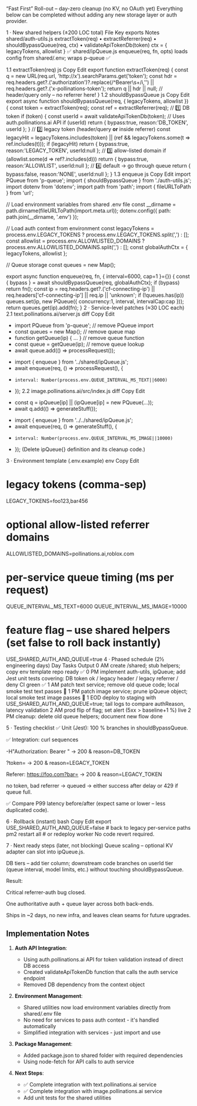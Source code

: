 “Fast First” Roll-out – day-zero cleanup (no KV, no OAuth yet)
Everything below can be completed without adding any new storage layer or auth provider.

1 · New shared helpers (±200 LOC total)
File	Key exports	Notes
shared/auth-utils.js	extractToken(req) • extractReferrer(req) • shouldBypassQueue(req, ctx) • validateApiTokenDb(token)	ctx = { legacyTokens, allowlist } ✅
shared/ipQueue.js	enqueue(req, fn, opts)	loads config from shared/.env; wraps p-queue ✅

1.1 extractToken(req)
js
Copy
Edit
export function extractToken(req) {
  const q = new URL(req.url, 'http://x').searchParams.get('token');
  const hdr = req.headers.get?.('authorization')?.replace(/^Bearer\s+/i,'') ||
              req.headers.get?.('x-pollinations-token');
  return q || hdr || null;            // header/query only – no referrer here!
}
1.2 shouldBypassQueue
js
Copy
Edit
export async function shouldBypassQueue(req, { legacyTokens, allowlist }) {
  const token = extractToken(req);
  const ref   = extractReferrer(req);
  // 1️⃣ DB token
  if (token) {
    const userId = await validateApiTokenDb(token);   // Uses auth.pollinations.ai API
    if (userId) return { bypass:true, reason:'DB_TOKEN', userId };
  }
  // 2️⃣ legacy token (header/query **or** inside referrer)
  const legacyHit = legacyTokens.includes(token) ||
                    (ref && legacyTokens.some(t => ref.includes(t)));
  if (legacyHit)  return { bypass:true, reason:'LEGACY_TOKEN', userId:null };
  // 3️⃣ allow-listed domain
  if (allowlist.some(d => ref?.includes(d)))
       return { bypass:true, reason:'ALLOWLIST', userId:null };
  // 4️⃣ default → go through queue
  return { bypass:false, reason:'NONE', userId:null };
}
1.3 enqueue
js
Copy
Edit
import PQueue from 'p-queue';
import { shouldBypassQueue } from './auth-utils.js';
import dotenv from 'dotenv';
import path from 'path';
import { fileURLToPath } from 'url';

// Load environment variables from shared .env file
const __dirname = path.dirname(fileURLToPath(import.meta.url));
dotenv.config({ path: path.join(__dirname, '.env') });

// Load auth context from environment
const legacyTokens = process.env.LEGACY_TOKENS ? process.env.LEGACY_TOKENS.split(',') : [];
const allowlist = process.env.ALLOWLISTED_DOMAINS ? process.env.ALLOWLISTED_DOMAINS.split(',') : [];
const globalAuthCtx = { legacyTokens, allowlist };

// Queue storage
const queues = new Map();

export async function enqueue(req, fn, { interval=6000, cap=1 }={}) {
  const { bypass } = await shouldBypassQueue(req, globalAuthCtx);
  if (bypass) return fn();
  const ip = req.headers.get?.('cf-connecting-ip') || req.headers['cf-connecting-ip'] || req.ip || 'unknown';
  if (!queues.has(ip))
       queues.set(ip, new PQueue({ concurrency:1, interval, intervalCap:cap }));
  return queues.get(ip).add(fn);
}
2 · Service-level patches (≈30 LOC each)
2.1 text.pollinations.ai/server.js
diff
Copy
Edit
- import PQueue from 'p-queue';           // remove PQueue import
- const queues = new Map();               // remove queue map
- function getQueue(ip) { ... }           // remove queue function
- const queue = getQueue(ip);             // remove queue lookup
- await queue.add(() => processRequest());
+ import { enqueue } from '../shared/ipQueue.js';
+ await enqueue(req, () => processRequest(), {
+     interval: Number(process.env.QUEUE_INTERVAL_MS_TEXT||6000)
+ });
2.2 image.pollinations.ai/src/index.js
diff
Copy
Edit
- const q = ipQueue[ip] || (ipQueue[ip] = new PQueue(...));
- await q.add(() => generateStuff());
+ import { enqueue } from '../../shared/ipQueue.js';
+ await enqueue(req, () => generateStuff(), {
+     interval: Number(process.env.QUEUE_INTERVAL_MS_IMAGE||10000)
+ });
(Delete ipQueue{} definition and its cleanup code.)

3 · Environment template (.env.example)
env
Copy
Edit
# legacy tokens (comma-sep)
LEGACY_TOKENS=foo123,bar456

# optional allow-listed referrer domains
ALLOWLISTED_DOMAINS=pollinations.ai,roblox.com

# per-service queue timing (ms per request)
QUEUE_INTERVAL_MS_TEXT=6000
QUEUE_INTERVAL_MS_IMAGE=10000

# feature flag – use shared helpers (set false to roll back instantly)
USE_SHARED_AUTH_AND_QUEUE=true
4 · Phased schedule (2½ engineering days)
Day	Tasks	Output
0 AM	create /shared; stub helpers; copy env template	repo ready ✅
0 PM	implement auth-utils, ipQueue; add Jest unit tests covering: DB token ok / legacy header / legacy referrer / deny	CI green ✅
1 AM	patch text service; remove old queue code; local smoke test	text passes 🔄
1 PM	patch image service; prune ipQueue object; local smoke test	image passes 🔄
1 EOD	deploy to staging with USE_SHARED_AUTH_AND_QUEUE=true; tail logs to compare authReason, latency	validation
2 AM	prod flip of flag; set alert (5xx > baseline+1 %)	live
2 PM	cleanup: delete old queue helpers; document new flow	done

5 · Testing checklist
✅ Unit (Jest): 100 % branches in shouldBypassQueue.

✅ Integration: curl sequences

-H"Authorization: Bearer <dbToken>" → 200 & reason=DB_TOKEN

?token=<legacy> → 200 & reason=LEGACY_TOKEN

Referer: https://foo.com?bar=<legacy> → 200 & reason=LEGACY_TOKEN

no token, bad referrer → queued → either success after delay or 429 if queue full.

✅ Compare P99 latency before/after (expect same or lower – less duplicated code).

6 · Rollback (instant)
bash
Copy
Edit
export USE_SHARED_AUTH_AND_QUEUE=false   # back to legacy per-service paths
pm2 restart all   # or redeploy worker
No code revert required.

7 · Next ready steps (later, not blocking)
Queue scaling – optional KV adapter can slot into ipQueue.js.

DB tiers – add tier column; downstream code branches on userId tier (queue interval, model limits, etc.) without touching shouldBypassQueue.

Result:

Critical referrer-auth bug closed.

One authoritative auth + queue layer across both back-ends.

Ships in ~2 days, no new infra, and leaves clean seams for future upgrades.

## Implementation Notes

1. **Auth API Integration**:
   - Using auth.pollinations.ai API for token validation instead of direct DB access
   - Created validateApiTokenDb function that calls the auth service endpoint
   - Removed DB dependency from the context object

2. **Environment Management**:
   - Shared utilities now load environment variables directly from shared/.env file
   - No need for services to pass auth context - it's handled automatically
   - Simplified integration with services - just import and use

3. **Package Management**:
   - Added package.json to shared folder with required dependencies
   - Using node-fetch for API calls to auth service

4. **Next Steps**:
   - ✅ Complete integration with text.pollinations.ai service
   - ✅ Complete integration with image.pollinations.ai service
   - Add unit tests for the shared utilities